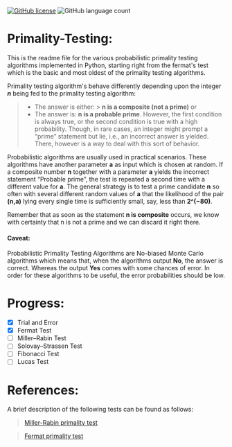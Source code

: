 [![GitHub license](https://img.shields.io/github/license/aaqibb13/Primality-Testing)](https://github.com/aaqibb13/Primality-Testing/blob/master/LICENSE) ![GitHub language count](https://img.shields.io/github/languages/count/aaqibb13/Primality-Testing?color=brightgreen)

# Primality-Testing:
This is the readme file for the various probabilistic primality testing algorithms implemented in Python, starting right from the fermat's test which is the basic and most oldest of the primality testing algorithms.

Primality testing algorithm's behave differently depending upon the integer ***n*** being fed to the primality testing algorithm:
> - The answer is either: > **n is a composite (not a prime)** or
> - The answer is: **n is a probable prime**.
However, the first condition is always true, or the second condition is true with a high probability. Though, in rare cases, an integer might prompt a “prime” statement but lie, i.e., an incorrect answer is yielded. There, however is a way to deal with this sort of behavior.

Probabilistic algorithms are usually used in practical scenarios. These algorithms have another parameter **a** as input which is chosen at random. 
If a composite number **n** together with a parameter **a** yields the incorrect statement “Probable prime”, the test is repeated a second time with a different value for **a**. 
The general strategy is to test a prime candidate **n** so often with several different random values of **a** that the likelihood of the pair **(n,a)** lying every single time is sufficiently small, say, less than **2^(−80)**.

Remember that as soon as the statement **n is composite** occurs, we know with certainty that n is not a prime and we can discard it right there.

#### Caveat:
Probabilistic Primality Testing Algorithms are No-biased Monte Carlo algorithms which means that, when the algorithms output **No**, the answer is correct. Whereas the output
**Yes** comes with some chances of error. In order for these algorithms to be useful, the error probabilities should be low.

# Progress:
- [x] Trial and Error
- [x] Fermat Test
- [ ] Miller–Rabin Test
- [ ] Solovay–Strassen Test
- [ ] Fibonacci Test
- [ ] Lucas Test
# References:

A brief description of the following tests can be found as follows: 
> [Miller-Rabin primality test](https://en.wikipedia.org/wiki/Miller%E2%80%93Rabin_primality_test)

> [Fermat primality test](https://en.wikipedia.org/wiki/Fermat_primality_test)
